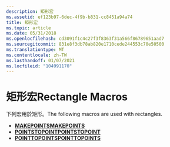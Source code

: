 ```yaml
---
description: 矩形宏
ms.assetid: ef123b97-6dec-4f9b-b831-cc8451a94a74
title: 矩形宏
ms.topic: article
ms.date: 05/31/2018
ms.openlocfilehash: cd3091f1c4c27f3f8363f31a566f86789651aad7
ms.sourcegitcommit: 831e8f3db78ab820e1710cede244553c70e50500
ms.translationtype: MT
ms.contentlocale: zh-TW
ms.lasthandoff: 01/07/2021
ms.locfileid: "104991170"
---
```

# <a name="rectangle-macros"></a><span data-ttu-id="b081a-103">矩形宏</span><span class="sxs-lookup"><span data-stu-id="b081a-103">Rectangle Macros</span></span>

<span data-ttu-id="b081a-104">下列宏用於矩形。</span><span class="sxs-lookup"><span data-stu-id="b081a-104">The following macros are used with rectangles.</span></span>

-   [<span data-ttu-id="b081a-105">**MAKEPOINTS**</span><span class="sxs-lookup"><span data-stu-id="b081a-105">**MAKEPOINTS**</span></span>](/windows/desktop/api/Wingdi/nf-wingdi-makepoints)
-   [<span data-ttu-id="b081a-106">**POINTSTOPOINT**</span><span class="sxs-lookup"><span data-stu-id="b081a-106">**POINTSTOPOINT**</span></span>](/windows/desktop/api/Winuser/nf-winuser-pointstopoint)
-   [<span data-ttu-id="b081a-107">**POINTTOPOINTS**</span><span class="sxs-lookup"><span data-stu-id="b081a-107">**POINTTOPOINTS**</span></span>](/windows/desktop/api/Winuser/nf-winuser-pointtopoints)

 

 



